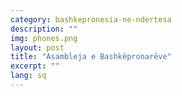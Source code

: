```yaml
---
category: bashkepronesia-ne-ndertesa
description: ""
img: phones.png
layout: post
title: "Asambleja e Bashkëpronarëve"
excerpt: ""
lang: sq
---
```

<script>
var data = { topics: [
  {
    title: "Asambleja e Bashkëpronarëve",
    text: function(){ return $("#part1").html(); }
  },
  {
    title: "Mbledhja Asamblese së Bashkëpronarëve",
    text: function(){ return $("#part2").html(); }
  },
  {
    title: "Thirrja e Asamblesë së Bashkëpronarëve",
    text: function(){ return $("#part3").html(); }
  },
  {
    title: "Kompetencat e Asamblesë së Bashkëpronarëve",
    text: function(){ return $("#part4").html(); }
  },
  {
    title: "Vendimet e Asamblesë së Bashkëpronarëve",
    text: function(){ return $("#part5").html(); }
  }
]};
</script>

<div id="part1" class="hidden">
</div>

<div id="part2" class="hidden">
</div>

<div id="part3" class="hidden">
</div>

<div id="part4" class="hidden">
</div>

<div id="part5" class="hidden">
</div>

<div class="post-content"></div>
